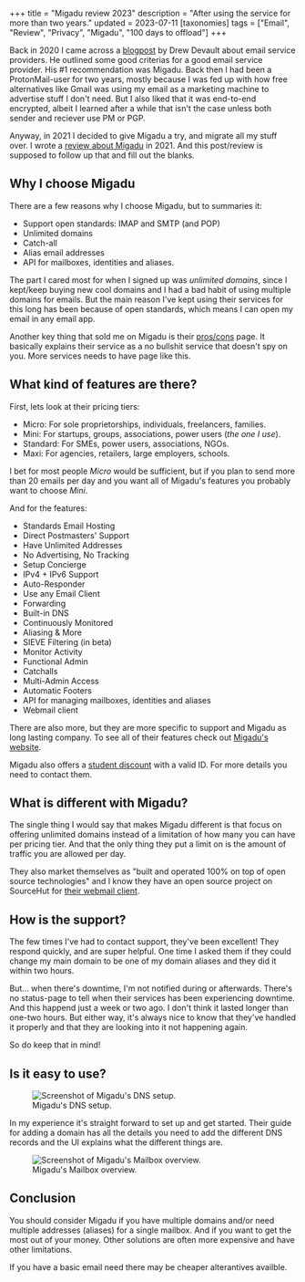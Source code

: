 +++
title = "Migadu review 2023"
description = "After using the service for more than two years."
updated = 2023-07-11
[taxonomies]
tags = ["Email", "Review", "Privacy", "Migadu", "100 days to offload"]
+++

Back in 2020 I came across a [blogpost][dd_post] by Drew Devault about email
service providers. He outlined some good criterias for a good email service
provider. His #1 recommendation was Migadu. Back then I had been a
ProtonMail-user for two years, mostly because I was fed up with how free
alternatives like Gmail was using my email as a marketing machine to advertise
stuff I don't need. But I also liked that it was end-to-end encrypted, albeit I
learned after a while that isn't the case unless both sender and reciever use PM
or PGP.

Anyway, in 2021 I decided to give Migadu a try, and migrate all my stuff over. I
wrote a [review about Migadu][migadu_review] in 2021. And this post/review is
supposed to follow up that and fill out the blanks.

## Why I choose Migadu

There are a few reasons why I choose Migadu, but to summaries it:

- Support open standards: IMAP and SMTP (and POP)
- Unlimited domains
- Catch-all
- Alias email addresses
- API for mailboxes, identities and aliases.

The part I cared most for when I signed up was _unlimited domains_, since I
kept/keep buying new cool domains and I had a bad habit of using multiple
domains for emails. But the main reason I've kept using their services for this
long has been because of open standards, which means I can open my email in any
email app.

Another key thing that sold me on Migadu is their [pros/cons][migadu_proscons]
page. It basically explains their service as a no bullshit service that doesn't
spy on you. More services needs to have page like this.

## What kind of features are there?

First, lets look at their pricing tiers:

- Micro: For sole proprietorships, individuals, freelancers, families.
- Mini: For startups, groups, associations, power users (_the one I use_).
- Standard: For SMEs, power users, associations, NGOs.
- Maxi: For agencies, retailers, large employers, schools.

I bet for most people _Micro_ would be sufficient, but if you plan to send more
than 20 emails per day and you want all of Migadu's features you probably want
to choose _Mini_.

And for the features:

- Standards Email Hosting
- Direct Postmasters' Support
- Have Unlimited Addresses
- No Advertising, No Tracking
- Setup Concierge
- IPv4 + IPv6 Support
- Auto-Responder
- Use any Email Client
- Forwarding
- Built-in DNS
- Continuously Monitored
- Aliasing & More
- SIEVE Filtering (in beta)
- Monitor Activity
- Functional Admin
- Catchalls
- Multi-Admin Access
- Automatic Footers
- API for managing mailboxes, identities and aliases
- Webmail client

There are also more, but they are more specific to support and Migadu as long
lasting company. To see all of their features check out [Migadu's
website][migadu].

Migadu also offers a [student discount][migadu_student] with a valid ID. For
more details you need to contact them.

## What is different with Migadu?

The single thing I would say that makes Migadu different is that focus on
offering unlimited domains instead of a limitation of how many you can have per
pricing tier. And that the only thing they put a limit on is the amount of
traffic you are allowed per day.

They also market themselves as "built and operated 100% on top of open source
technologies" and I know they have an open source project on SourceHut for
[their webmail client][srht_migadu].

## How is the support?

The few times I've had to contact support, they've been excellent! They respond
quickly, and are super helpful. One time I asked them if they could change my
main domain to be one of my domain aliases and they did it within two hours.

But... when there's downtime, I'm not notified during or afterwards. There's no
status-page to tell when their services has been experiencing downtime. And this
happend just a week or two ago. I don't think it lasted longer than one-two
hours. But either way, it's always nice to know that they've handled it properly
and that they are looking into it not happening again.

So do keep that in mind!

## Is it easy to use?

<figure>
  <img
    src="/img/blog/2023-07-09-migadu-review-2023/migadu-dns.png"
    alt="Screenshot of Migadu's DNS setup.">
  <figcaption>
    Migadu's DNS setup.
  </figcaption>
</figure>

In my experience it's straight forward to set up and get started. Their guide
for adding a domain has all the details you need to add the different DNS
records and the UI explains what the different things are.

<figure>
  <img
    src="/img/blog/2023-07-09-migadu-review-2023/migadu-mailbox.png"
    alt="Screenshot of Migadu's Mailbox overview.">
  <figcaption>
    Migadu's Mailbox overview.
  </figcaption>
</figure>

## Conclusion

You should consider Migadu if you have multiple domains and/or need multiple
addresses (aliases) for a single mailbox. And if you want to get the most out of
your money. Other solutions are often more expensive and have other limitations.

If you have a basic email need there may be cheaper alterantives availble.

[dd_post]:
  https://drewdevault.com/2020/06/19/Mail-service-provider-recommendations.html
[migadu_review]: @/blog/2021-12-12-migadu-review/index.md
[migadu_proscons]: https://www.migadu.com/procon/
[migadu]: https://www.migadu.com/index.html
[srht_migadu]: https://sr.ht/~migadu/alps/
[migadu_student]: https://www.migadu.com/pricing/#do-you-offer-student-discounts
